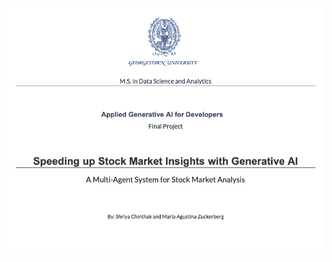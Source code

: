 [![](images/website_cover.png)](https://mazuckerberg-git.github.io/dsan6725_final-project-group-1_website/)